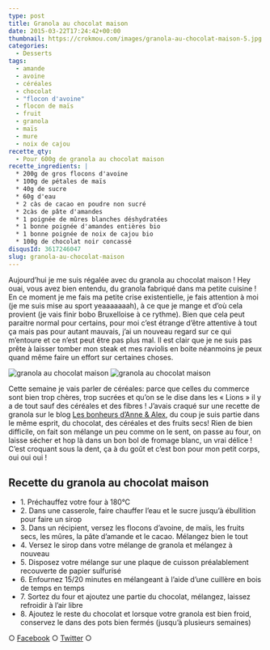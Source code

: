 ```yaml
---
type: post
title: Granola au chocolat maison
date: 2015-03-22T17:24:42+00:00
thumbnail: https://crokmou.com/images/granola-au-chocolat-maison-5.jpg
categories:
  - Desserts
tags:
  - amande
  - avoine
  - céréales
  - chocolat
  - "flocon d'avoine"
  - flocon de maïs
  - fruit
  - granola
  - maïs
  - mure
  - noix de cajou
recette_qty:
  - Pour 600g de granola au chocolat maison
recette_ingredients: |
  * 200g de gros flocons d'avoine
  * 100g de pétales de maïs
  * 40g de sucre
  * 60g d'eau
  * 2 càs de cacao en poudre non sucré
  * 2càs de pâte d'amandes
  * 1 poignée de mûres blanches déshydratées
  * 1 bonne poignée d'amandes entières bio
  * 1 bonne poignée de noix de cajou bio
  * 100g de chocolat noir concassé
disqusId: 3617246047
slug: granola-au-chocolat-maison
---
```


Aujourd’hui je me suis régalée avec du granola au chocolat maison ! Hey ouai, vous avez bien entendu, du granola fabriqué dans ma petite cuisine ! En ce moment je me fais ma petite crise existentielle, je fais attention à moi (je me suis mise au sport yeaaaaaaah), à ce que je mange et d’où cela provient (je vais finir bobo Bruxelloise à ce rythme). Bien que cela peut paraitre normal pour certains, pour moi c’est étrange d’être attentive à tout ça mais pas pour autant mauvais, j’ai un nouveau regard sur ce qui m’entoure et ce n’est peut être pas plus mal. Il est clair que je ne suis pas prête à laisser tomber mon steak et mes raviolis en boite néanmoins je peux quand même faire un effort sur certaines choses.

![granola au chocolat maison](https://crokmou.com/images/granola-au-chocolat-maison-3_fmjyge.jpg) ![granola au chocolat maison](https://crokmou.com/images/granola-au-chocolat-maison-1_ebcid3.jpg)

Cette semaine je vais parler de céréales: parce que celles du commerce sont bien trop chères, trop sucrées et qu’on se le dise dans les « Lions » il y a de tout sauf des céréales et des fibres ! J’avais craqué sur une recette de granola sur le blog [Les bonheurs d’Anne & Alex](http://www.lesbonheurs.fr/2014/09/granola-double-chocolat-et-amandes-v.html), du coup je suis partie dans le même esprit, du chocolat, des céréales et des fruits secs! Rien de bien difficile, on fait son mélange un peu comme on le sent, on passe au four, on laisse sécher et hop là dans un bon bol de fromage blanc, un vrai délice ! C’est croquant sous la dent, ça à du goût et c’est bon pour mon petit corps, oui oui oui !

## Recette du granola au chocolat maison

* 1\. Préchauffez votre four à 180°C
* 2\. Dans une casserole, faire chauffer l’eau et le sucre jusqu’à ébullition pour faire un sirop
* 3\. Dans un récipient, versez les flocons d’avoine, de maïs, les fruits secs, les mûres, la pâte d’amande et le cacao. Mélangez bien le tout
* 4\. Versez le sirop dans votre mélange de granola et mélangez à nouveau
* 5\. Disposez votre mélange sur une plaque de cuisson préalablement recouverte de papier sulfurisé
* 6\. Enfournez 15/20 minutes en mélangeant à l’aide d’une cuillère en bois de temps en temps
* 7\. Sortez du four et ajoutez une partie du chocolat, mélangez, laissez refroidir à l’air libre
* 8\. Ajoutez le reste du chocolat et lorsque votre granola est bien froid, conservez le dans des pots bien fermés (jusqu’à plusieurs semaines)

○ [Facebook](https://www.facebook.com/crokmou.blog) ○ [Twitter](https://twitter.com/Crokmou) ○